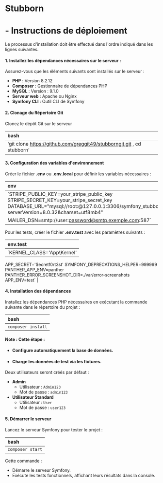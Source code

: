# Stubborn

# - Instructions de déploiement

Le processus d'installation doit être effectué dans l'ordre indiqué dans les lignes suivantes.

#### **1\. Installez les dépendances nécessaires sur le serveur :**

Assurez-vous que les éléments suivants sont installés sur le serveur :

* **PHP** : Version 8.2.12   
* **Composer** : Gestionnaire de dépendances PHP  
* **MySQL** : Version : 9.1.0  
* **Serveur web** : Apache ou Nginx  
* **Symfony CLI** : Outil CLI de Symfony

#### 

#### **2\. Clonage du Répertoire Git**

Clonez le dépôt Git sur le serveur 

| bash |
| :---- |
| 'git clone https://github.com/greggit49/stubborngit.git , cd stubborn' |

#### 

#### **3\. Configuration des variables d'environnement**

Créer le fichier **.env** ou **.env.local** pour définir les variables nécessaires :

| env |
| :---- |
| `STRIPE_PUBLIC_KEY=your_stripe_public_key STRIPE_SECRET_KEY=your_stripe_secret_key DATABASE_URL="mysql://root:@127.0.0.1:3306/symfony_stubborn?serverVersion=8.0.32&charset=utf8mb4"
MAILER_DSN=smtp://user:password@smtp.exemple.com:587` |

Pour les tests, créer le fichier **.env.test** avec les paramètres suivants :

| env.test |
| :---- |
| `KERNEL_CLASS='App\Kernel'
APP_SECRET='$ecretf0rt3st'
SYMFONY_DEPRECATIONS_HELPER=999999
PANTHER_APP_ENV=panther
PANTHER_ERROR_SCREENSHOT_DIR=./var/error-screenshots
APP_ENV=test` |

#### 

#### **4\. Installation des dépendances**

Installez les dépendances PHP nécessaires en exécutant la commande suivante dans le répertoire du projet :

| bash |
| :---- |
| `composer install` |

#### 

#### **Note :** Cette étape :

* #### Configure automatiquement la base de données.

* #### Charge les données de test via les fixtures.

Deux utilisateurs seront créés par défaut :

* **Admin**  
  * Utilisateur : `Admin123`  
  * Mot de passe : `admin123`  
* **Utilisateur Standard**  
  * Utilisateur : `User`  
  * Mot de passe : `user123`

#### **5\. Démarrer le serveur**

Lancez le serveur Symfony pour tester le projet :

| bash |
| :---- |
| `composer start` |

Cette commande :

* Démarre le serveur Symfony.  
* Exécute les tests fonctionnels, affichant leurs résultats dans la console.
